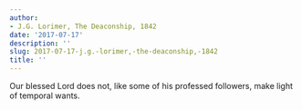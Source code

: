 ```yaml
---
author:
- J.G. Lorimer, The Deaconship, 1842
date: '2017-07-17'
description: ''
slug: 2017-07-17-j.g.-lorimer,-the-deaconship,-1842
title: ''
---
```

Our blessed Lord does not, like some of his professed followers, make light of temporal wants.



